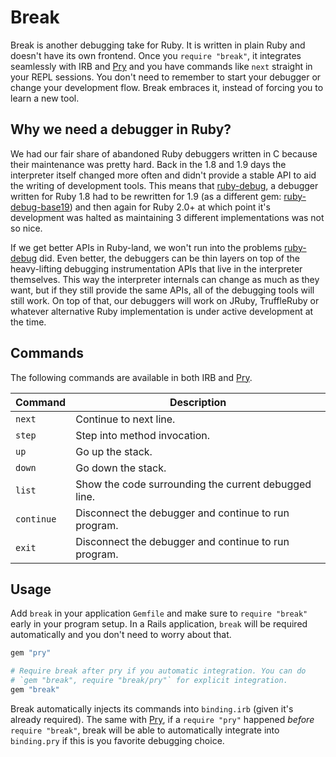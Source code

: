 # Break

Break is another debugging take for Ruby. It is written in plain Ruby and
doesn't have its own frontend. Once you `require "break"`, it integrates
seamlessly with IRB and [Pry] and you have commands like `next` straight in
your REPL sessions. You don't need to remember to start your debugger or change
your development flow. Break embraces it, instead of forcing you to learn a new
tool.

## Why we need a debugger in Ruby?

We had our fair share of abandoned Ruby debuggers written in C because their
maintenance was pretty hard. Back in the 1.8 and 1.9 days the interpreter
itself changed more often and didn't provide a stable API to aid the writing of
development tools. This means that [ruby-debug], a debugger written for Ruby
1.8 had to be rewritten for 1.9 (as a different gem: [ruby-debug-base19]) and
then again for Ruby 2.0+ at which point it's development was halted as
maintaining 3 different implementations was not so nice.

If we get better APIs in Ruby-land, we won't run into the problems [ruby-debug]
did. Even better, the debuggers can be thin layers on top of the heavy-lifting
debugging instrumentation APIs that live in the interpreter themselves. This
way the interpreter internals can change as much as they want, but if they
still provide the same APIs, all of the debugging tools will still work. On top
of that, our debuggers will work on JRuby, TruffleRuby or whatever alternative
Ruby implementation is under active development at the time.

## Commands

The following commands are available in both IRB and [Pry].

Command    | Description
---------- | -----------
`next`     | Continue to next line.
`step`     | Step into method invocation.
`up`       | Go up the stack.
`down`     | Go down the stack.
`list`     | Show the code surrounding the current debugged line.
`continue` | Disconnect the debugger and continue to run program.
`exit`     | Disconnect the debugger and continue to run program.

## Usage

Add `break` in your application `Gemfile` and make sure to `require "break"`
early in your program setup. In a Rails application, `break` will be required
automatically and you don't need to worry about that.

```ruby
gem "pry"

# Require break after pry if you automatic integration. You can do
# `gem "break", require "break/pry"` for explicit integration.
gem "break"
```

Break automatically injects its commands into `binding.irb` (given it's already
required). The same with [Pry], if a `require "pry"` happened _before_
`require "break"`, break will be able to automatically integrate into
`binding.pry` if this is you favorite debugging choice.

[Tracepoint API]: https://ruby-doc.org/core-2.6.2/TracePoint.html
[Pry]: https://github.com/pry/pry

[ruby-debug]: https://github.com/ruby-debug/ruby-debug
[ruby-debug-base19]: https://github.com/ruby-debug/ruby-debug-base19
